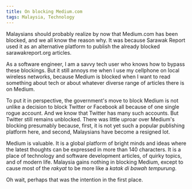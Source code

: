 ```yaml
---
title: On blocking Medium.com
tags: Malaysia, Technology
---
```


Malaysians should probably realize by now that Medium.com has been blocked, and we all know the reason why. It was because Sarawak Report used it as an alternative platform to publish the already blocked sarawakreport.org articles.

As a software engineer, I am a savvy tech user who knows how to bypass these blockings. But it still annoys me when I use my cellphone on local wireless networks, because Medium is blocked when I want to read something about tech or about whatever diverse range of articles there is on Medium.

To put it in perspective, the government's move to block Medium is not unlike a decision to block Twitter or Facebook all because of one single rogue account. And we know that Twitter has many such accounts. But Twitter still remains unblocked. There was little uproar over Medium's blocking presumably because, first, it is not yet such a popular publishing platform here, and second, Malaysians have become a resigned lot.

Medium is valuable. It is a global platform of bright minds and ideas where the latest thoughts can be expressed in more than 140 characters. It is a place of technology and software development articles, of quirky topics, and of modern life. Malaysia gains nothing in blocking Medium, except to cause most of the *rakyat* to be more like a *katak di bawah tempurung*.

Oh wait, perhaps that was the intention in the first place.
